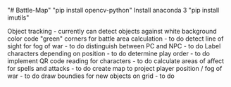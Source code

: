 "# Battle-Map" 
"pip install opencv-python"
Install anaconda 3
"pip install imutils"


Object tracking - currently can detect objects against white background
color code "green" corners for battle area calculation - to do
detect line of sight for fog of war - to do
distinguish between PC and NPC - to do
Label characters depending on position - to do
determine play order - to do
implement QR code reading for characters - to do
calculate areas of affect for spells and attacks - to do
create map to project player position / fog of war - to do
draw boundies for new objects on grid - to do
